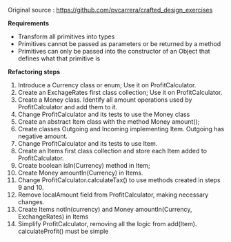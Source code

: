 Original source : https://github.com/pvcarrera/crafted_design_exercises

**Requirements**

* Transform all primitives into types
* Primitives cannot be passed as parameters or be returned by a method
* Primitives can only be passed into the constructor of an Object that defines what that primitive is

**Refactoring steps**

1. Introduce a Currency class or enum; Use it on ProfitCalculator.
2. Create an ExchageRates first class collection; Use it on ProfitCalculator.
3. Create a Money class. Identify all amount operations used by ProfitCalculator and add them to it. 
4. Change ProfitCalculator and its tests to use the Money class
5. Create an abstract Item class with the method Money amount();
6. Create classes Outgoing and Incoming implementing Item. Outgoing has negative amount.
7. Change ProfitCalculator and its tests to use Item.
8. Create an Items first class collection and store each Item added to ProfitCalculator.
9. Create boolean isIn(Currency) method in Item; 
10. Create Money amountIn(Currency) in Items.
11. Change ProfitCalculator.calculateTax() to use methods created in steps 9 and 10.
12. Remove localAmount field from ProfitCalculator, making necessary changes.
13. Create Items notIn(currency) and Money amountIn(Currency, ExchangeRates) in Items
14. Simplify ProfitCalculator, removing all the logic from add(Item). calculateProfit() must be simple
